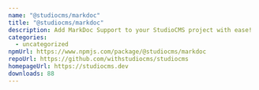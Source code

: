 ```yaml
---
name: "@studiocms/markdoc"
title: "@studiocms/markdoc"
description: Add MarkDoc Support to your StudioCMS project with ease!
categories:
  - uncategorized
npmUrl: https://www.npmjs.com/package/@studiocms/markdoc
repoUrl: https://github.com/withstudiocms/studiocms
homepageUrl: https://studiocms.dev
downloads: 88
---
```

